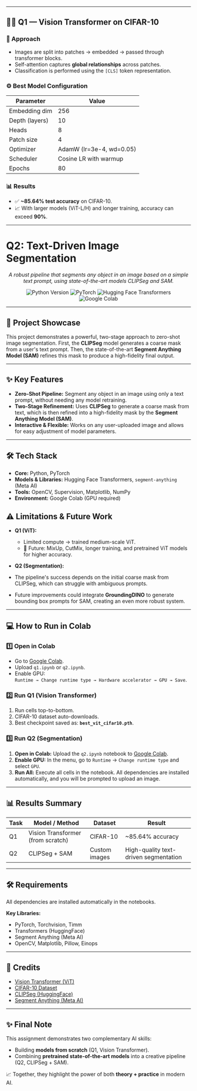 
---

## 🧑‍💻 Q1 — Vision Transformer on CIFAR-10

### 🔬 Approach
- Images are split into patches → embedded → passed through transformer blocks.  
- Self-attention captures **global relationships** across patches.  
- Classification is performed using the `[CLS]` token representation.  

### ⚙️ Best Model Configuration
| Parameter      | Value |
|----------------|-------|
| Embedding dim  | 256   |
| Depth (layers) | 10    |
| Heads          | 8     |
| Patch size     | 4     |
| Optimizer      | AdamW (lr=3e-4, wd=0.05) |
| Scheduler      | Cosine LR with warmup |
| Epochs         | 80    |

### 📊 Results
- ✅ **~85.64% test accuracy** on CIFAR-10.  
- 📈 With larger models (ViT-L/H) and longer training, accuracy can exceed **90%**.  

---

# Q2: Text-Driven Image Segmentation

<p align="center">
  <em>A robust pipeline that segments any object in an image based on a simple text prompt, using state-of-the-art models CLIPSeg and SAM.</em>
</p>

<p align="center">
  <img src="https://img.shields.io/badge/Python-3.9%2B-blue.svg" alt="Python Version">
  <img src="https://img.shields.io/badge/PyTorch-2.0-orange.svg" alt="PyTorch">
  <img src="https://img.shields.io/badge/%F0%9F%A4%97%20Transformers-4.x-yellow.svg" alt="Hugging Face Transformers">
  <img src="https://img.shields.io/badge/Made%20with-Colab-lightgrey.svg" alt="Google Colab">
</p>

---

## 🚀 Project Showcase

This project demonstrates a powerful, two-stage approach to zero-shot image segmentation. First, the **CLIPSeg** model generates a coarse mask from a user's text prompt. Then, the state-of-the-art **Segment Anything Model (SAM)** refines this mask to produce a high-fidelity final output.



---

## ✨ Key Features

- **Zero-Shot Pipeline:** Segment any object in an image using only a text prompt, without needing any model retraining.
- **Two-Stage Refinement:** Uses **CLIPSeg** to generate a coarse mask from text, which is then refined into a high-fidelity mask by the **Segment Anything Model (SAM)**.
- **Interactive & Flexible:** Works on any user-uploaded image and allows for easy adjustment of model parameters.

---

## 🛠️ Tech Stack

- **Core:** Python, PyTorch
- **Models & Libraries:** Hugging Face Transformers, `segment-anything` (Meta AI)
- **Tools:** OpenCV, Supervision, Matplotlib, NumPy
- **Environment:** Google Colab (GPU required)


## ⚠️ Limitations & Future Work
- **Q1 (ViT):**  
  - Limited compute → trained medium-scale ViT.  
  - 🚀 Future: MixUp, CutMix, longer training, and pretrained ViT models for higher accuracy.  

- **Q2 (Segmentation):**  
 - The pipeline's success depends on the initial coarse mask from CLIPSeg, which can struggle with ambiguous prompts.
- Future improvements could integrate **GroundingDINO** to generate bounding box prompts for SAM, creating an even more robust system. 

---

## 💻 How to Run in Colab

### 1️⃣ Open in Colab
- Go to [Google Colab](https://colab.research.google.com/).  
- Upload `q1.ipynb` or `q2.ipynb`.  
- Enable GPU:  
  `Runtime → Change runtime type → Hardware accelerator → GPU → Save`.

### 2️⃣ Run Q1 (Vision Transformer)
1. Run cells top-to-bottom.  
2. CIFAR-10 dataset auto-downloads.  
3. Best checkpoint saved as: **`best_vit_cifar10.pth`**.

### 3️⃣ Run Q2 (Segmentation)
1.  **Open in Colab:** Upload the `q2.ipynb` notebook to [Google Colab](https://colab.research.google.com/).
2.  **Enable GPU:** In the menu, go to `Runtime` → `Change runtime type` and select `GPU`.
3.  **Run All:** Execute all cells in the notebook. All dependencies are installed automatically, and you will be prompted to upload an image.

---

## 📊 Results Summary

| Task | Model / Method | Dataset | Result |
|------|----------------|---------|--------|
| Q1   | Vision Transformer (from scratch) | CIFAR-10 | ~85.64% accuracy |
| Q2   | CLIPSeg + SAM | Custom images | High-quality text-driven segmentation |

---

## 🛠 Requirements
All dependencies are installed automatically in the notebooks.  

**Key Libraries:**  
- PyTorch, Torchvision, Timm  
- Transformers (HuggingFace)  
- Segment Anything (Meta AI)  
- OpenCV, Matplotlib, Pillow, Einops  

---

## 📌 Credits
- [Vision Transformer (ViT)](https://arxiv.org/abs/2010.11929)  
- [CIFAR-10 Dataset](https://www.cs.toronto.edu/~kriz/cifar.html)  
- [CLIPSeg (HuggingFace)](https://huggingface.co/CIDAS/clipseg-rd64-refined)  
- [Segment Anything (Meta AI)](https://github.com/facebookresearch/segment-anything)  

---

## ✨ Final Note
This assignment demonstrates two complementary AI skills:  
- Building **models from scratch** (Q1, Vision Transformer).  
- Combining **pretrained state-of-the-art models** into a creative pipeline (Q2, CLIPSeg + SAM).  

📈 Together, they highlight the power of both **theory + practice** in modern AI.  
